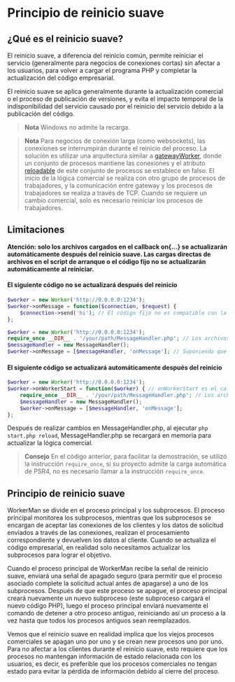 # Principio de reinicio suave
## ¿Qué es el reinicio suave?

El reinicio suave, a diferencia del reinicio común, permite reiniciar el servicio (generalmente para negocios de conexiones cortas) sin afectar a los usuarios, para volver a cargar el programa PHP y completar la actualización del código empresarial.

El reinicio suave se aplica generalmente durante la actualización comercial o el proceso de publicación de versiones, y evita el impacto temporal de la indisponibilidad del servicio causado por el reinicio del servicio debido a la publicación del código.

> **Nota**
> Windows no admite la recarga.

> **Nota**
> Para negocios de conexión larga (como websockets), las conexiones se interrumpirán durante el reinicio del proceso. La solución es utilizar una arquitectura similar a [gatewayWorker](https://www.workerman.net/doc/gateway-worker), donde un conjunto de procesos mantiene las conexiones y el atributo [reloadable](../worker/reloadable.md) de este conjunto de procesos se establece en falso. El inicio de la lógica comercial se realiza con otro grupo de procesos de trabajadores, y la comunicación entre gateway y los procesos de trabajadores se realiza a través de TCP. Cuando se requiere un cambio comercial, solo es necesario reiniciar los procesos de trabajadores.

## Limitaciones
**Atención: solo los archivos cargados en el callback on{...} se actualizarán automáticamente después del reinicio suave. Las cargas directas de archivos en el script de arranque o el código fijo no se actualizarán automáticamente al reiniciar.**

#### El siguiente código no se actualizará después del reinicio
```php
$worker = new Worker('http://0.0.0.0:1234');
$worker->onMessage = function($connection, $request) {
    $connection->send('hi'); // El código fijo no es compatible con la actualización en caliente
};
```

```php
$worker = new Worker('http://0.0.0.0:1234');
require_once __DIR__ . '/your/path/MessageHandler.php'; // Los archivos cargados directamente en el script de inicio no admiten actualizaciones en caliente
$messageHandler = new MessageHandler();
$worker->onMessage = [$messageHandler, 'onMessage']; // Suponiendo que la clase MessageHandler tiene un método onMessage
```


#### El siguiente código se actualizará automáticamente después del reinicio
```php
$worker = new Worker('http://0.0.0.0:1234');
$worker->onWorkerStart = function($worker) { // onWorkerStart es el callback que se activa después de iniciar el proceso
    require_once __DIR__ . '/your/path/MessageHandler.php'; // Los archivos cargados después de iniciar el proceso admiten actualizaciones en caliente
    $messageHandler = new MessageHandler();
    $worker->onMessage = [$messageHandler, 'onMessage'];
};
```
Después de realizar cambios en MessageHandler.php, al ejecutar `php start.php reload`, MessageHandler.php se recargará en memoria para actualizar la lógica comercial.

> **Consejo**
> En el código anterior, para facilitar la demostración, se utilizó la instrucción `require_once`, si su proyecto admite la carga automática de PSR4, no es necesario llamar a la instrucción `require_once`.

## Principio de reinicio suave

WorkerMan se divide en el proceso principal y los subprocesos. El proceso principal monitorea los subprocesos, mientras que los subprocesos se encargan de aceptar las conexiones de los clientes y los datos de solicitud enviados a través de las conexiones, realizan el procesamiento correspondiente y devuelven los datos al cliente. Cuando se actualiza el código empresarial, en realidad solo necesitamos actualizar los subprocesos para lograr el objetivo.

Cuando el proceso principal de WorkerMan recibe la señal de reinicio suave, enviará una señal de apagado seguro (para permitir que el proceso asociado complete la solicitud actual antes de apagarse) a uno de los subprocesos. Después de que este proceso se apague, el proceso principal creará nuevamente un nuevo subproceso (este subproceso cargará el nuevo código PHP), luego el proceso principal enviará nuevamente el comando de detener a otro proceso antiguo, reiniciando así un proceso a la vez hasta que todos los procesos antiguos sean reemplazados.

Vemos que el reinicio suave en realidad implica que los viejos procesos comerciales se apagan uno por uno y se crean new procesos uno por uno. Para no afectar a los clientes durante el reinicio suave, esto requiere que los procesos no mantengan información de estado relacionada con los usuarios, es decir, es preferible que los procesos comerciales no tengan estado para evitar la pérdida de información debido al cierre del proceso.
